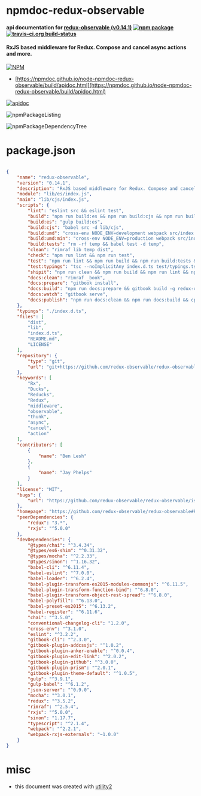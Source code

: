 # npmdoc-redux-observable

#### api documentation for  [redux-observable (v0.14.1)](https://github.com/redux-observable/redux-observable#README.md)  [![npm package](https://img.shields.io/npm/v/npmdoc-redux-observable.svg?style=flat-square)](https://www.npmjs.org/package/npmdoc-redux-observable) [![travis-ci.org build-status](https://api.travis-ci.org/npmdoc/node-npmdoc-redux-observable.svg)](https://travis-ci.org/npmdoc/node-npmdoc-redux-observable)

#### RxJS based middleware for Redux. Compose and cancel async actions and more.

[![NPM](https://nodei.co/npm/redux-observable.png?downloads=true&downloadRank=true&stars=true)](https://www.npmjs.com/package/redux-observable)

- [https://npmdoc.github.io/node-npmdoc-redux-observable/build/apidoc.html](https://npmdoc.github.io/node-npmdoc-redux-observable/build/apidoc.html)

[![apidoc](https://npmdoc.github.io/node-npmdoc-redux-observable/build/screenCapture.buildCi.browser.%252Ftmp%252Fbuild%252Fapidoc.html.png)](https://npmdoc.github.io/node-npmdoc-redux-observable/build/apidoc.html)

![npmPackageListing](https://npmdoc.github.io/node-npmdoc-redux-observable/build/screenCapture.npmPackageListing.svg)

![npmPackageDependencyTree](https://npmdoc.github.io/node-npmdoc-redux-observable/build/screenCapture.npmPackageDependencyTree.svg)



# package.json

```json

{
    "name": "redux-observable",
    "version": "0.14.1",
    "description": "RxJS based middleware for Redux. Compose and cancel async actions and more.",
    "module": "lib/es/index.js",
    "main": "lib/cjs/index.js",
    "scripts": {
        "lint": "eslint src && eslint test",
        "build": "npm run build:es && npm run build:cjs && npm run build:umd && npm run build:umd:min",
        "build:es": "gulp build:es",
        "build:cjs": "babel src -d lib/cjs",
        "build:umd": "cross-env NODE_ENV=development webpack src/index.js dist/redux-observable.js",
        "build:umd:min": "cross-env NODE_ENV=production webpack src/index.js dist/redux-observable.min.js",
        "build:tests": "rm -rf temp && babel test -d temp",
        "clean": "rimraf lib temp dist",
        "check": "npm run lint && npm run test",
        "test": "npm run lint && npm run build && npm run build:tests && mocha temp && npm run test:typings",
        "test:typings": "tsc --noImplicitAny index.d.ts test/typings.ts --outDir temp --target ES5 --moduleResolution node && cd temp && node typings.js",
        "shipit": "npm run clean && npm run build && npm run lint && npm test && scripts/preprepublish.sh && npm publish",
        "docs:clean": "rimraf _book",
        "docs:prepare": "gitbook install",
        "docs:build": "npm run docs:prepare && gitbook build -g redux-observable/redux-observable && cp logo/favicon.ico _book/gitbook/images",
        "docs:watch": "gitbook serve",
        "docs:publish": "npm run docs:clean && npm run docs:build && cp CNAME _book && cd _book && git init && git commit --allow-empty -m 'update book' && git checkout -b gh-pages && touch .nojekyll && git add . && git commit -am 'update book' && git push git@github.com:redux-observable/redux-observable gh-pages --force"
    },
    "typings": "./index.d.ts",
    "files": [
        "dist",
        "lib",
        "index.d.ts",
        "README.md",
        "LICENSE"
    ],
    "repository": {
        "type": "git",
        "url": "git+https://github.com/redux-observable/redux-observable.git"
    },
    "keywords": [
        "Rx",
        "Ducks",
        "Reducks",
        "Redux",
        "middleware",
        "observable",
        "thunk",
        "async",
        "cancel",
        "action"
    ],
    "contributors": [
        {
            "name": "Ben Lesh"
        },
        {
            "name": "Jay Phelps"
        }
    ],
    "license": "MIT",
    "bugs": {
        "url": "https://github.com/redux-observable/redux-observable/issues"
    },
    "homepage": "https://github.com/redux-observable/redux-observable#README.md",
    "peerDependencies": {
        "redux": "3.*",
        "rxjs": "^5.0.0"
    },
    "devDependencies": {
        "@types/chai": "^3.4.34",
        "@types/es6-shim": "^0.31.32",
        "@types/mocha": "^2.2.33",
        "@types/sinon": "^1.16.32",
        "babel-cli": "^6.11.4",
        "babel-eslint": "^7.0.0",
        "babel-loader": "^6.2.4",
        "babel-plugin-transform-es2015-modules-commonjs": "^6.11.5",
        "babel-plugin-transform-function-bind": "^6.8.0",
        "babel-plugin-transform-object-rest-spread": "^6.8.0",
        "babel-polyfill": "^6.13.0",
        "babel-preset-es2015": "^6.13.2",
        "babel-register": "^6.11.6",
        "chai": "^3.5.0",
        "conventional-changelog-cli": "1.2.0",
        "cross-env": "^3.1.0",
        "eslint": "^3.2.2",
        "gitbook-cli": "^2.3.0",
        "gitbook-plugin-addcssjs": "^1.0.2",
        "gitbook-plugin-anker-enable": "^0.0.4",
        "gitbook-plugin-edit-link": "^2.0.2",
        "gitbook-plugin-github": "^3.0.0",
        "gitbook-plugin-prism": "^2.0.1",
        "gitbook-plugin-theme-default": "^1.0.5",
        "gulp": "^3.9.1",
        "gulp-babel": "^6.1.2",
        "json-server": "^0.9.0",
        "mocha": "^3.0.1",
        "redux": "^3.5.2",
        "rimraf": "^2.5.4",
        "rxjs": "^5.0.0",
        "sinon": "1.17.7",
        "typescript": "^2.1.4",
        "webpack": "^2.2.1",
        "webpack-rxjs-externals": "~1.0.0"
    }
}
```



# misc
- this document was created with [utility2](https://github.com/kaizhu256/node-utility2)

